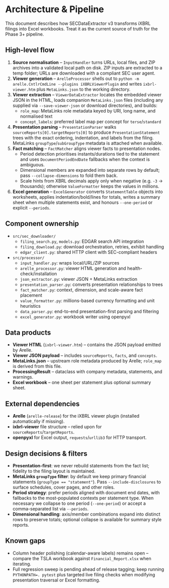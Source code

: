 # Architecture & Pipeline

This document describes how SECDataExtractor v3 transforms iXBRL filings into Excel
workbooks. Treat it as the current source of truth for the Phase 3+ pipeline.

## High-level flow
1. **Source normalisation** – `InputHandler` turns URLs, local files, and ZIP
   archives into a validated local path on disk. ZIP inputs are extracted to a temp
   folder; URLs are downloaded with a compliant SEC user agent.
2. **Viewer generation** – `ArelleProcessor` shells out to
   `python -m arelle.CntlrCmdLine --plugins iXBRLViewerPlugin` and writes
   `ixbrl-viewer.htm` plus `MetaLinks.json` to the working directory.
3. **Viewer extraction** – `ViewerDataExtractor` locates the embedded viewer JSON in
   the HTML, loads companion `MetaLinks.json` files (including any supplied via
   `--save-viewer-json` or download directories), and builds:
   - `role_map`: MetaLinks role metadata keyed by URI, long name, and normalised text
   - `concept_labels`: preferred label map per concept for `terse`/`standard`
4. **Presentation parsing** – `PresentationParser` walks
   `sourceReports[0].targetReports[0]` to produce `PresentationStatement` trees with
   the exact ordering, indentation, and labels from the filing. MetaLinks
   `groupType`/`subGroupType` metadata is attached when available.
5. **Fact matching** – `FactMatcher` aligns viewer facts to presentation nodes.
   - Period detection prioritises instants/durations tied to the statement and uses
     `DocumentPeriodEndDate` fallbacks when the context is ambiguous.
   - Dimensional members are expanded into separate rows by default; pass
     `--collapse-dimensions` to fold them back.
   - Scale hints from XBRL decimals apply only when negative (e.g. `-3` → thousands);
     otherwise `ValueFormatter` keeps the values in millions.
6. **Excel generation** – `ExcelGenerator` converts `StatementTable` objects into
   worksheets, applies indentation/bold/lines for totals, writes a summary sheet when
   multiple statements exist, and honours `--one-period` or explicit `--periods`.

## Component ownership
- `src/sec_downloader/`
  - `filing_search.py`, `models.py`: EDGAR search API integration
  - `filing_download.py`: download orchestration, retries, exhibit handling
  - `edgar_client.py`: shared HTTP client with SEC-compliant headers
- `src/processor/`
  - `input_handler.py`: wraps local/URL/ZIP sources
  - `arelle_processor.py`: viewer HTML generation and health-check/installation
  - `json_extractor.py`: viewer JSON + MetaLinks extraction
  - `presentation_parser.py`: converts presentation relationships to trees
  - `fact_matcher.py`: context, dimension, and scale-aware fact placement
  - `value_formatter.py`: millions-based currency formatting and unit heuristics
  - `data_parser.py`: end-to-end presentation-first parsing and filtering
  - `excel_generator.py`: workbook writer using openpyxl

## Data products
- **Viewer HTML** (`ixbrl-viewer.htm`) – contains the JSON payload emitted by Arelle.
- **Viewer JSON payload** – includes `sourceReports`, `facts`, and `concepts`.
- **MetaLinks.json** – upstream role metadata produced by Arelle; `role_map` is
  derived from this file.
- **ProcessingResult** – dataclass with company metadata, statements, and warnings.
- **Excel workbook** – one sheet per statement plus optional summary sheet.

## External dependencies
- **Arelle** (`arelle-release`) for the iXBRL viewer plugin (installed automatically
  if missing).
- **ixbrl-viewer** file structure – relied upon for `sourceReports`/`targetReports`.
- **openpyxl** for Excel output, `requests`/`urllib3` for HTTP transport.

## Design decisions & filters
- **Presentation-first**: we never rebuild statements from the fact list; fidelity to
  the filing layout is maintained.
- **MetaLinks `groupType` filter**: by default we keep primary financial statements
  (`groupType == "statement"`). Pass `--include-disclosures` to surface schedules,
  cover pages, and other roles.
- **Period strategy**: prefer periods aligned with document end dates, with fallbacks
  to the most-populated contexts per statement type. When necessary we collapse to
  one period (`--one-period`) or accept a comma-separated list via `--periods`.
- **Dimensional handling**: axis/member combinations expand into distinct rows to
  preserve totals; optional collapse is available for summary style reports.

## Known gaps
- Column header polishing (calendar-aware labels) remains open – compare the TSLA
  workbook against `Financial_Report.xlsx` when iterating.
- Full regression sweep is pending ahead of release tagging; keep running
  `PYTHONPATH=. pytest` plus targeted live filing checks when modifying presentation
  traversal or Excel formatting.
